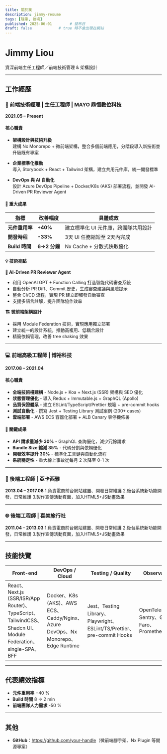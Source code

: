 ```yaml
---
title: 關於我
description: jimmy-resume
tags: [隨筆, 技術]
published: 2025-06-01        # 發布日
draft: false            # true 時不會出現在網站
---
```


# Jimmy Liou  
資深前端主任工程師／前端技術管理 & 架構設計

---

## 工作經歷

### 🚀 前端技術經理 | 主任工程師 | MAYO 鼎恒數位科技
**2021.05 – Present**  

#### 核心職責
- **架構設計與技術升級**  
  建構 Nx Monorepo + 微前端架構，整合多個前端應用，分階段導入新技術並升級既有專案
  
- **企業標準化推動**  
  導入 Storybook + React + Tailwind 架構，建立共用元件庫，統一開發標準

- **DevOps 與 AI 自動化**  
  設計 Azure DevOps Pipeline + Docker/K8s (AKS) 部署流程，並開發 AI-Driven PR Reviewer Agent

#### 🎯 重大成果
| 指標 | 改善幅度 | 具體成效 |
|------|----------|----------|
| **元件重用率** | **+40%** | 建立標準化 UI 元件庫，跨團隊共用設計 |
| **開發時程** | **-33%** | 3天 UI 任務縮短至 2天內完成 |
| **Build 時間** | **6→2 分鐘** | Nx Cache + 分散式快取優化 |

#### 💡 技術亮點
**🤖 AI-Driven PR Reviewer Agent**
- 利用 OpenAI GPT + Function Calling 打造智能代碼審查系統
- 自動分析 PR Diff、Commit 歷史，生成審查建議與風險提示
- 整合 CI/CD 流程，實現 PR 建立即觸發自動審查
- 支援多語言註解，提升團隊協作效率

**🏗 微前端架構設計**
- 採用 Module Federation 技術，實現應用獨立部署
- 建立統一的設計系統，推動高複用、低耦合設計
- 精簡依賴管理，改善 tree shaking 效果

---

### 💻 前端高級工程師 | 博裕科技  
**2017.08 – 2021.04**  

#### 核心職責
- **全端技術棧建構** - Node.js + Koa + Next.js (SSR) 架構與 SEO 優化
- **狀態管理優化** - 導入 Redux + Immutable.js + GraphQL (Apollo)
- **品質保證體系** - 建立 ESLint/TypeScript/Prettier 規範 + pre-commit hooks
- **測試自動化** - 撰寫 Jest + Testing Library 測試案例 (200+ cases)
- **雲端部署** - AWS ECS 容器化部署 + ALB Canary 零停機佈署

#### 🎯 關鍵成果
- **API 請求量減少 30%** - GraphQL 查詢優化，減少冗餘請求
- **Bundle Size 縮減 35%** - 代碼分割與依賴優化
- **開發效率提升 30%** - 標準化工具鏈與自動化流程
- **系統穩定性** - 重大線上事故從每月 2 次降至 0-1 次

---

### 🔧 後端工程師 | 亞卡西雅  
**2013.04 – 2017.08**
1.負責電商前台網站建置、開發日常維護
2.後台系統新功能開發，日常維護
3.製作宣傳活動頁面，加入HTML5+JS動畫效果

---

### 🌐 後端工程師 | 喜美旅行社  
**2011.04 – 2013.03**
1.負責電商前台網站建置、開發日常維護
2.後台系統新功能開發，日常維護
3.製作宣傳活動頁面，加入HTML5+JS動畫效果

---

## 技能快覽

| Front-end | DevOps / Cloud | Testing / Quality | Observability | Leadership |
|-----------|----------------|-------------------|---------------|------------|
| React、Next.js (SSR/ISR/App Router)、TypeScript、TailwindCSS、Shadcn UI、Module Federation、single-SPA、BFF | Docker、K8s (AKS)、AWS ECS、Caddy/Nginx、Azure DevOps、Nx Monorepo、Edge Runtime | Jest、Testing Library、Playwright、ESLint/TS/Prettier、pre-commit Hooks | OpenTelemetry、Sentry、Grafana Faro、Prometheus | 技術路線規劃、Sprint 管理、Code Review、Mentoring、跨團隊協作 |

---

## 代表績效指標

- **元件重用率** +40 %
- **Build 時間** 8 → 2 min
- **前端團隊人力需求** -50 %  

---

## 其他

- **GitHub**：<https://github.com/your-handle>（微前端腳手架、Nx Plugin 等開源專案）  